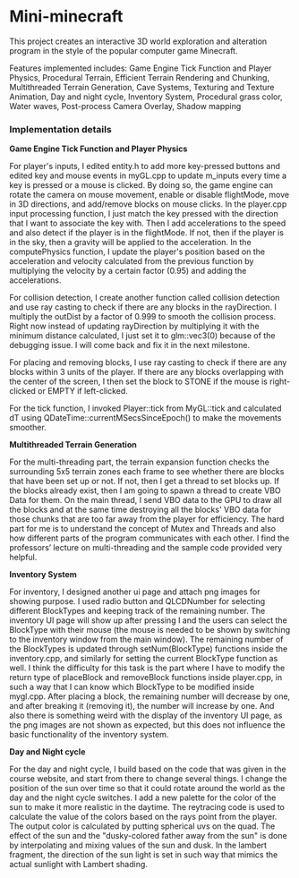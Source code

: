 # Mini-minecraft

This project creates an interactive 3D world exploration and alteration program in the style of the popular computer game Minecraft.

Features implemented includes: 
Game Engine Tick Function and Player Physics, Procedural Terrain, Efficient Terrain Rendering and Chunking, Multithreaded Terrain Generation, Cave Systems, Texturing and Texture Animation, Day and night cycle, Inventory System, Procedural grass color, Water waves, Post-process Camera Overlay, Shadow mapping

### Implementation details

**Game Engine Tick Function and Player Physics**

For player's inputs, I edited entity.h to add more key-pressed buttons and edited key and mouse events in myGL.cpp to update m_inputs every time a key is pressed or a mouse is clicked. By doing so, the game engine can rotate the camera on mouse movement, enable or disable flightMode, move in 3D directions, and add/remove blocks on mouse clicks. In the player.cpp input processing function, I just match the key pressed with the direction that I want to associate the key with. Then I add accelerations to the speed and also detect if the player is in the flightMode. If not, then if the player is in the sky, then a gravity will be applied to the acceleration. In the computePhysics function, I update the player's position based on the acceleration and velocity calculated from the previous function by multiplying the velocity by a certain factor (0.95) and adding the accelerations.

For collision detection, I create another function called collision detection and use ray casting to check if there are any blocks in the rayDirection. I multiply the outDist by a factor of 0.999 to smooth the collision process. Right now instead of updating rayDirection by multiplying it with the minimum distance calculated, I just set it to glm::vec3(0) because of the debugging issue. I will come back and fix it in the next milestone.

For placing and removing blocks, I use ray casting to check if there are any blocks within 3 units of the player. If there are any blocks overlapping with the center of the screen, I then set the block to STONE if the mouse is right-clicked or EMPTY if left-clicked.

For the tick function, I invoked Player::tick from MyGL::tick and calculated dT using QDateTime::currentMSecsSinceEpoch() to make the movements smoother.

**Multithreaded Terrain Generation**

For the multi-threading part, the terrain expansion function checks the surrounding 5x5 terrain zones each frame to see whether there are blocks that have been set up or not. If not, then I get a thread to set blocks up. If the blocks already exist, then I am going to spawn a thread to create VBO Data for them. On the main thread, I send VBO data to the GPU to draw all the blocks and at the same time destroying all the blocks' VBO data for those chunks that are too far away from the player for efficiency. The hard part for me is to understand the concept of Mutex and Threads and also how different parts of the program communicates with each other. I find the professors’ lecture on multi-threading and the sample code provided very helpful.

**Inventory System**

For inventory, I designed another ui page and attach png images for showing purpose. I used radio button and QLCDNumber for selecting different BlockTypes and keeping track of the remaining number. The inventory UI page will show up after pressing I and the users can select the BlockType with their mouse (the mouse is needed to be shown by switching to the inventory window from the main window). The remaining number of the BlockTypes is updated through setNum(BlockType) functions inside the inventory.cpp, and similarly for setting the current BlockType function as well. I think the difficulty for this task is the part where I have to modify the return type of placeBlock and removeBlock functions inside player.cpp, in such a way that I can know which BlockType to be modified inside mygl.cpp. After placing a block, the remaining number will decrease by one, and after breaking it (removing it), the number will increase by one. And also there is something weird with the display of the inventory UI page, as the png images are not shown as expected, but this does not influence the basic functionality of the inventory system.  

**Day and Night cycle**

For the day and night cycle, I build based on the code that was given in the course website, and start from there to change several things. I change the position of the sun over time so that it could rotate around the world as the day and the night cycle switches. I add a new palette for the color of the sun to make it more realistic in the daytime. The reytracing code is used to calculate the value of the colors based on the rays point from the player. The output color is calculated by putting spherical uvs on the quad. The effect of the sun and the "dusky-colored father away from the sun" is done by interpolating and mixing values of the sun and dusk. In the lambert fragment, the direction of the sun light is set in such way that mimics the actual sunlight with Lambert shading.
